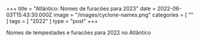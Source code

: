 +++
title = "Atlântico: Nomes de furacões para 2023"
date = 2022-06-03T15:43:30.000Z
image = "/images/cyclone-names.png"
categories = [ "" ]
tags = [ "2022" ]
type = "post"
+++

Nomes de tempestades e furacões para 2022 no Atlântico

